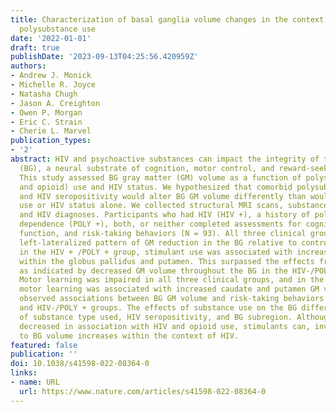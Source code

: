 ```yaml
---
title: Characterization of basal ganglia volume changes in the context of HIV and
  polysubstance use
date: '2022-01-01'
draft: true
publishDate: '2023-09-13T04:25:56.420959Z'
authors:
- Andrew J. Monick
- Michelle R. Joyce
- Natasha Chugh
- Jason A. Creighton
- Owen P. Morgan
- Eric C. Strain
- Cherie L. Marvel
publication_types:
- '2'
abstract: HIV and psychoactive substances can impact the integrity of the basal ganglia
  (BG), a neural substrate of cognition, motor control, and reward-seeking behaviors.
  This study assessed BG gray matter (GM) volume as a function of polysubstance (stimulant
  and opioid) use and HIV status. We hypothesized that comorbid polysubstance use
  and HIV seropositivity would alter BG GM volume differently than would polysubstance
  use or HIV status alone. We collected structural MRI scans, substance use history,
  and HIV diagnoses. Participants who had HIV (HIV +), a history of polysubstance
  dependence (POLY +), both, or neither completed assessments for cognition, motor
  function, and risk-taking behaviors (N = 93). All three clinical groups showed a
  left-lateralized pattern of GM reduction in the BG relative to controls. However,
  in the HIV + /POLY + group, stimulant use was associated with increased GM volume
  within the globus pallidus and putamen. This surpassed the effects from opioid use,
  as indicated by decreased GM volume throughout the BG in the HIV-/POLY + group.
  Motor learning was impaired in all three clinical groups, and in the HIV + /POLY + group,
  motor learning was associated with increased caudate and putamen GM volume. We also
  observed associations between BG GM volume and risk-taking behaviors in the HIV + /POLY-
  and HIV-/POLY + groups. The effects of substance use on the BG differed as a function
  of substance type used, HIV seropositivity, and BG subregion. Although BG volume
  decreased in association with HIV and opioid use, stimulants can, inversely, lead
  to BG volume increases within the context of HIV.
featured: false
publication: ''
doi: 10.1038/s41598-022-08364-0
links:
- name: URL
  url: https://www.nature.com/articles/s41598-022-08364-0
---
```


